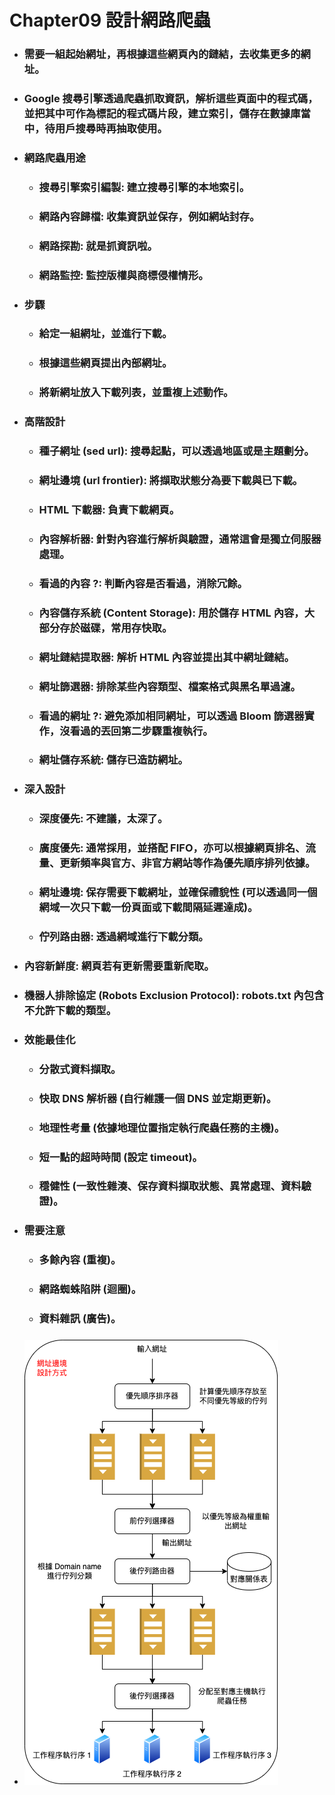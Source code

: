Chapter09 設計網路爬蟲
=====
* ### 需要一組起始網址，再根據這些網頁內的鏈結，去收集更多的網址。
* ### Google 搜尋引擎透過爬蟲抓取資訊，解析這些頁面中的程式碼，並把其中可作為標記的程式碼片段，建立索引，儲存在數據庫當中，待用戶搜尋時再抽取使用。
* ### 網路爬蟲用途
    * ### 搜尋引擎索引編製: 建立搜尋引擎的本地索引。
    * ### 網路內容歸檔: 收集資訊並保存，例如網站封存。
    * ### 網路探勘: 就是抓資訊啦。
    * ### 網路監控: 監控版權與商標侵權情形。
* ### 步驟
    * ### 給定一組網址，並進行下載。
    * ### 根據這些網頁提出內部網址。
    * ### 將新網址放入下載列表，並重複上述動作。
* ### 高階設計
    * ### 種子網址 (sed url): 搜尋起點，可以透過地區或是主題劃分。
    * ### 網址邊境 (url frontier): 將擷取狀態分為要下載與已下載。
    * ### HTML 下載器: 負責下載網頁。
    * ### 內容解析器: 針對內容進行解析與驗證，通常這會是獨立伺服器處理。
    * ### 看過的內容 ?: 判斷內容是否看過，消除冗餘。
    * ### 內容儲存系統 (Content Storage): 用於儲存 HTML 內容，大部分存於磁碟，常用存快取。
    * ### 網址鏈結提取器: 解析 HTML 內容並提出其中網址鏈結。
    * ### 網址篩選器: 排除某些內容類型、檔案格式與黑名單過濾。
    * ### 看過的網址 ?: 避免添加相同網址，可以透過 Bloom 篩選器實作，沒看過的丟回第二步驟重複執行。
    * ### 網址儲存系統: 儲存已造訪網址。
* ### 深入設計
    * ### 深度優先: 不建議，太深了。
    * ### 廣度優先: 通常採用，並搭配 FIFO，亦可以根據網頁排名、流量、更新頻率與官方、非官方網站等作為優先順序排列依據。
    * ### 網址邊境: 保存需要下載網址，並確保禮貌性 (可以透過同一個網域一次只下載一份頁面或下載間隔延遲達成)。
    * ### 佇列路由器: 透過網域進行下載分類。
* ### 內容新鮮度: 網頁若有更新需要重新爬取。
* ### 機器人排除協定 (Robots Exclusion Protocol): robots.txt 內包含不允許下載的類型。
* ### 效能最佳化
    * ### 分散式資料擷取。
    * ### 快取 DNS 解析器 (自行維護一個 DNS 並定期更新)。
    * ### 地理性考量 (依據地理位置指定執行爬蟲任務的主機)。
    * ### 短一點的超時時間 (設定 timeout)。
    * ### 穩健性 (一致性雜湊、保存資料擷取狀態、異常處理、資料驗證)。
* ### 需要注意
    * ### 多餘內容 (重複)。
    * ### 網路蜘蛛陷阱 (迴圈)。
    * ### 資料雜訊 (廣告)。
* ### ![image](https://raw.githubusercontent.com/GitHub-WeiChiang/main/master/SystemsDesign/Chapter09/SystemArchitectureDiagram.png)
<br />
